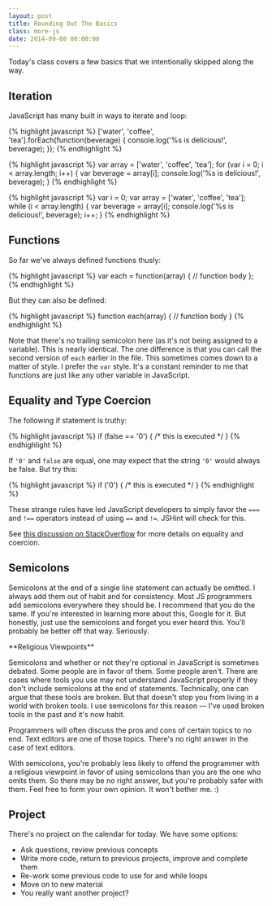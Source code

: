 ```yaml
---
layout: post
title: Rounding Out The Basics
class: more-js
date: 2014-09-08 00:00:00
---
```


Today's class covers a few basics that we intentionally skipped along the way.

## Iteration

JavaScript has many built in ways to iterate and loop:

{% highlight javascript %}
['water', 'coffee', 'tea'].forEach(function(beverage) {
  console.log('%s is delicious!', beverage);
});
{% endhighlight %}


{% highlight javascript %}
var array = ['water', 'coffee', 'tea'];
for (var i = 0; i < array.length; i++) {
  var beverage = array[i];
  console.log('%s is delicious!', beverage);
}
{% endhighlight %}

{% highlight javascript %}
var i = 0;
var array = ['water', 'coffee', 'tea'];
while (i < array.length) {
  var beverage = array[i];
  console.log('%s is delicious!', beverage);
  i++;
}
{% endhighlight %}

## Functions

So far we've always defined functions thusly:

{% highlight javascript %}
var each = function(array) {
  // function body
};
{% endhighlight %}

But they can also be defined:

{% highlight javascript %}
function each(array) {
  // function body
}
{% endhighlight %}

Note that there's no trailing semicolon here (as it's not being assigned to a
variable). This is nearly identical. The one difference is that you can call
the second version of `each` earlier in the file. This sometimes comes down to
a matter of style. I prefer the `var` style. It's a constant reminder to me
that functions are just like any other variable in JavaScript.


## Equality and Type Coercion

The following if statement is truthy:

{% highlight javascript %}
if (false == '0') { /* this is executed */ }
{% endhighlight %}

If `'0'` and `false` are equal, one may expect that the string `'0'` would
always be false. But try this:

{% highlight javascript %}
if ('0') { /* this is executed */ }
{% endhighlight %}

These strange rules have led JavaScript developers to simply favor the `===`
and `!==` operators instead of using `==` and `!=`. JSHint will check for this.

See [this discussion on StackOverflow][so-equality] for more details on
equality and coercion.


## Semicolons

Semicolons at the end of a single line statement can actually be omitted. I
always add them out of habit and for consistency. Most JS programmers add
semicolons everywhere they should be. I recommend that you do the same. If
you're interested in learning more about this, Google for it. But honestly,
just use the semicolons and forget you ever heard this. You'll probably be
better off that way. Seriously.

<aside>
**Religious Viewpoints**

Semicolons and whether or not they're optional in JavaScript is sometimes
debated. Some people are in favor of them. Some people aren't. There are cases
where tools you use may not understand JavaScript properly if they don't
include semicolons at the end of statements. Technically, one can argue that
these tools are broken. But that doesn't stop you from living in a world with
broken tools. I use semicolons for this reason &mdash; I've used broken tools
in the past and it's now habit.

Programmers will often discuss the pros and cons of certain topics to no end.
Text editors are one of those topics. There's no right answer in the case of
text editors.

With semicolons, you're probably less likely to offend the programmer with a
religious viewpoint in favor of using semicolons than you are the one who
omits them. So there may be no right answer, but you're probably safer with
them. Feel free to form your own opinion. It won't bother me. :)
</aside>


## Project

There's no project on the calendar for today. We have some options:

- Ask questions, review previous concepts
- Write more code, return to previous projects, improve and complete them
- Re-work some previous code to use for and while loops
- Move on to new material
- You really want another project?

[so-equality]: http://stackoverflow.com/a/359509/98069
